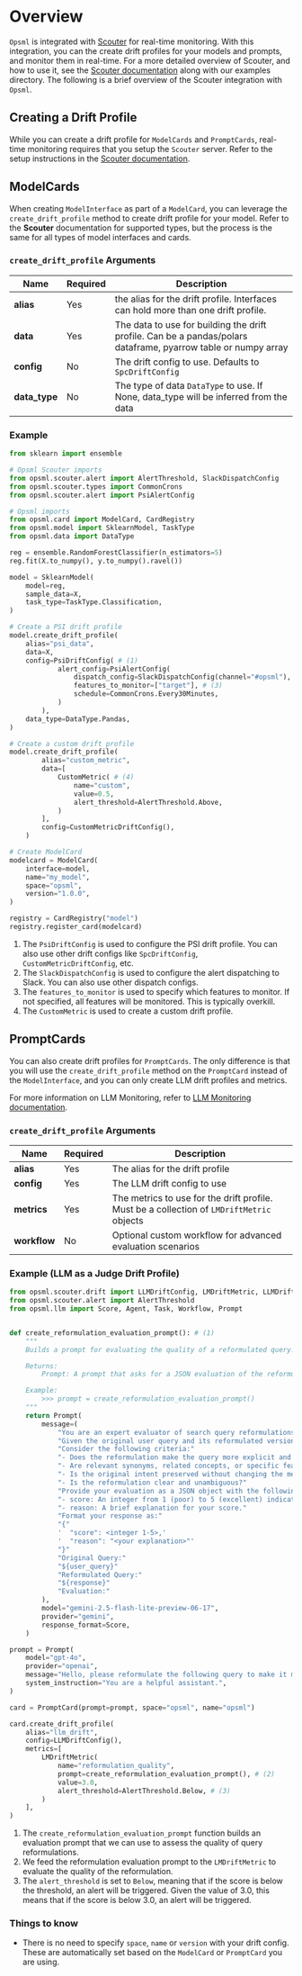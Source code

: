 # Overview

`Opsml` is integrated with [Scouter](https://github.com/demml/scouter) for real-time monitoring. With this integration, you can the create drift profiles for your models and prompts, and monitor them in real-time. For a more detailed overview of Scouter, and how to use it, see the [Scouter documentation](https://docs.demml.io/scouter) along with our examples directory. The following is a brief overview of the Scouter integration with `Opsml`.


## Creating a Drift Profile

While you can create a drift profile for `ModelCards` and `PromptCards`, real-time monitoring requires that you setup the `Scouter` server. Refer to the setup instructions in the [Scouter documentation](https://docs.demml.io/scouter/docs/server/).

## ModelCards

When creating `ModelInterface` as part of a `ModelCard`, you can leverage the `create_drift_profile` method to create drift profile for your model. Refer to the **Scouter** documentation for supported types, but the process is the same for all types of model interfaces and cards.

### `create_drift_profile` Arguments

| Name | Required | Description |
| --- | --- | --- |
| **alias** | Yes | the alias for the drift profile. Interfaces can hold more than one drift profile. |
| **data** | Yes | The data to use for building the drift profile. Can be a pandas/polars dataframe, pyarrow table or numpy array |
| **config** | No | The drift config to use. Defaults to `SpcDriftConfig` |
| **data_type** | No | The type of data `DataType` to use. If None, data_type will be inferred from the data |


### Example

```python
from sklearn import ensemble

# Opsml Scouter imports
from opsml.scouter.alert import AlertThreshold, SlackDispatchConfig
from opsml.scouter.types import CommonCrons
from opsml.scouter.alert import PsiAlertConfig

# Opsml imports
from opsml.card import ModelCard, CardRegistry
from opsml.model import SklearnModel, TaskType
from opsml.data import DataType

reg = ensemble.RandomForestClassifier(n_estimators=5)
reg.fit(X.to_numpy(), y.to_numpy().ravel())

model = SklearnModel(
    model=reg,
    sample_data=X,
    task_type=TaskType.Classification,
)

# Create a PSI drift profile
model.create_drift_profile(
    alias="psi_data",
    data=X,
    config=PsiDriftConfig( # (1)
            alert_config=PsiAlertConfig(
                dispatch_config=SlackDispatchConfig(channel="#opsml"), # (2)
                features_to_monitor=["target"], # (3)
                schedule=CommonCrons.Every30Minutes,
            )
        ),
    data_type=DataType.Pandas,
)

# Create a custom drift profile
model.create_drift_profile(
        alias="custom_metric",
        data=[
            CustomMetric( # (4)
                name="custom",
                value=0.5,
                alert_threshold=AlertThreshold.Above,
            )
        ],
        config=CustomMetricDriftConfig(),
    )

# Create ModelCard
modelcard = ModelCard(
    interface=model,
    name="my_model",
    space="opsml",
    version="1.0.0",
)

registry = CardRegistry("model")
registry.register_card(modelcard)
```

1. The `PsiDriftConfig` is used to configure the PSI drift profile. You can also use other drift configs like `SpcDriftConfig`, `CustomMetricDriftConfig`, etc.
2. The `SlackDispatchConfig` is used to configure the alert dispatching to Slack. You can also use other dispatch configs.
3. The `features_to_monitor` is used to specify which features to monitor. If not specified, all features will be monitored. This is typically overkill.
4. The `CustomMetric` is used to create a custom drift profile.

## PromptCards

You can also create drift profiles for `PromptCards`. The only difference is that you will use the `create_drift_profile` method on the `PromptCard` instead of the `ModelInterface`, and you can only create LLM drift profiles and metrics.

For more information on LLM Monitoring, refer to [LLM Monitoring documentation](https://docs.demml.io/scouter/docs/monitoring/llm/overview/).

### `create_drift_profile` Arguments

| Name | Required | Description |
| --- | --- | --- |
| **alias** | Yes | The alias for the drift profile |
| **config** | Yes | The LLM drift config to use |
| **metrics** | Yes | The metrics to use for the drift profile. Must be a collection of `LMDriftMetric` objects |
| **workflow** | No | Optional custom workflow for advanced evaluation scenarios |


### Example (LLM as a Judge Drift Profile)

```python
from opsml.scouter.drift import LLMDriftConfig, LMDriftMetric, LLMDriftProfile
from opsml.scouter.alert import AlertThreshold
from opsml.llm import Score, Agent, Task, Workflow, Prompt


def create_reformulation_evaluation_prompt(): # (1)
    """
    Builds a prompt for evaluating the quality of a reformulated query.

    Returns:
        Prompt: A prompt that asks for a JSON evaluation of the reformulation.

    Example:
        >>> prompt = create_reformulation_evaluation_prompt()
    """
    return Prompt(
        message=(
            "You are an expert evaluator of search query reformulations. "
            "Given the original user query and its reformulated version, your task is to assess how well the reformulation improves the query. "
            "Consider the following criteria:"
            "- Does the reformulation make the query more explicit and comprehensive?"
            "- Are relevant synonyms, related concepts, or specific features added?"
            "- Is the original intent preserved without changing the meaning?"
            "- Is the reformulation clear and unambiguous?"
            "Provide your evaluation as a JSON object with the following attributes:"
            "- score: An integer from 1 (poor) to 5 (excellent) indicating the overall quality of the reformulation."
            "- reason: A brief explanation for your score."
            "Format your response as:"
            "{"
            '  "score": <integer 1-5>,'
            '  "reason": "<your explanation>"'
            "}"
            "Original Query:"
            "${user_query}"
            "Reformulated Query:"
            "${response}"
            "Evaluation:"
        ),
        model="gemini-2.5-flash-lite-preview-06-17",
        provider="gemini",
        response_format=Score,
    )

prompt = Prompt(
    model="gpt-4o",
    provider="openai",
    message="Hello, please reformulate the following query to make it more explicit and comprehensive: ${user_query}",
    system_instruction="You are a helpful assistant.",
)

card = PromptCard(prompt=prompt, space="opsml", name="opsml")

card.create_drift_profile(
    alias="llm_drift",
    config=LLMDriftConfig(),
    metrics=[
        LMDriftMetric(
            name="reformulation_quality",
            prompt=create_reformulation_evaluation_prompt(), # (2)
            value=3.0,
            alert_threshold=AlertThreshold.Below, # (3)
        )
    ],
)
```

1. The `create_reformulation_evaluation_prompt` function builds an evaluation prompt that we can use to assess the quality of query reformulations.
2. We feed the reformulation evaluation prompt to the `LMDriftMetric` to evaluate the quality of the reformulation.
3. The `alert_threshold` is set to `Below`, meaning that if the score is below the threshold, an alert will be triggered. Given the value of 3.0, this means that if the score is below 3.0, an alert will be triggered.

### Things to know

- There is no need to specify `space`, `name` or `version` with your drift config. These are automatically set based on the `ModelCard` or `PromptCard` you are using.



